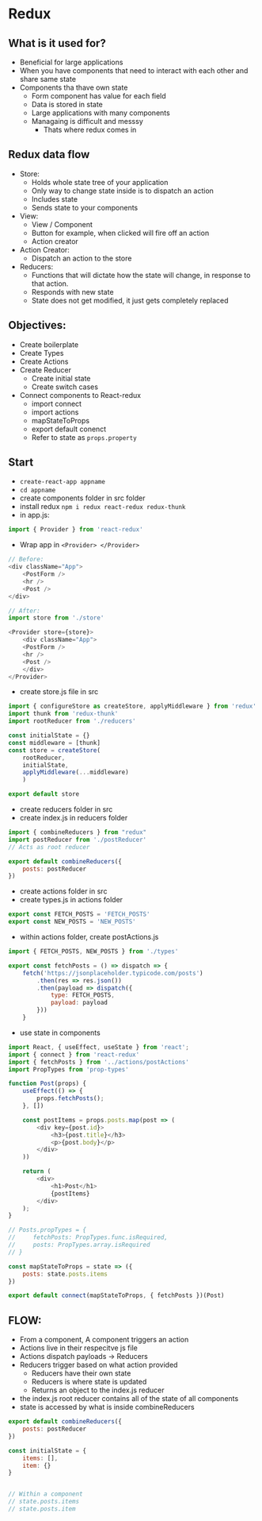 # Redux

## What is it used for?
- Beneficial for large applications
- When you have components that need to interact with each other and share same state
- Components tha thave own state
    - Form component has value for each field
    - Data is stored in state
    - Large applications with many components
    - Managaing is difficult and messsy
        - Thats where redux comes in

## Redux data flow
- Store:
    - Holds whole state tree of your application
    - Only way to change state inside is to dispatch an action
    - Includes state
    - Sends state to your components
- View:
    - View / Component
    - Button for example, when clicked will fire off an action
    - Action creator
- Action Creator:
    - Dispatch an action to the store
- Reducers:
    - Functions that will dictate how the state will change, in response to that action.
    - Responds with new state
    - State does not get modified, it just gets completely replaced

## Objectives:
- Create boilerplate
- Create Types
- Create Actions
- Create Reducer
    - Create initial state
    - Create switch cases
- Connect components to React-redux
    - import connect
    - import actions
    - mapStateToProps
    - export default conenct
    - Refer to state as `props.property`

## Start
- `create-react-app appname`
- `cd appname`
- create components folder in src folder
- install redux `npm i redux react-redux redux-thunk`
- in app.js:
```js
import { Provider } from 'react-redux'
```
- Wrap app in `<Provider> </Provider>`
```js
// Before:
<div className="App">
    <PostForm />
    <hr />
    <Post />
</div>

// After:
import store from './store'

<Provider store={store}>
    <div className="App">
    <PostForm />
    <hr />
    <Post />
    </div>
</Provider>
```

- create store.js file in src
```js
import { configureStore as createStore, applyMiddleware } from 'redux'
import thunk from 'redux-thunk'
import rootReducer from './reducers'

const initialState = {}
const middleware = [thunk]
const store = createStore(
    rootReducer, 
    initialState, 
    applyMiddleware(...middleware)
    )

export default store
```

- create reducers folder in src
- create index.js in reducers folder
```js
import { combineReducers } from "redux"
import postReducer from './postReducer'
// Acts as root reducer

export default combineReducers({
    posts: postReducer
})
```
- create actions folder in src
- create types.js in actions folder
```js
export const FETCH_POSTS = 'FETCH_POSTS'
export const NEW_POSTS = 'NEW_POSTS'
```
- within actions folder, create postActions.js
```js
import { FETCH_POSTS, NEW_POSTS } from './types'

export const fetchPosts = () => dispatch => {
    fetch('https://jsonplaceholder.typicode.com/posts')
        .then(res => res.json())
        .then(payload => dispatch({
            type: FETCH_POSTS,
            payload: payload
        }))
    }
```

- use state in components
```js
import React, { useEffect, useState } from 'react';
import { connect } from 'react-redux'
import { fetchPosts } from '../actions/postActions'
import PropTypes from 'prop-types'

function Post(props) {
    useEffect(() => {
        props.fetchPosts();
    }, [])

    const postItems = props.posts.map(post => (
        <div key={post.id}>
            <h3>{post.title}</h3>
            <p>{post.body}</p>
        </div>
    ))

    return ( 
        <div>
            <h1>Post</h1>
            {postItems}
        </div>
    );
}

// Posts.propTypes = {
//     fetchPosts: PropTypes.func.isRequired,
//     posts: PropTypes.array.isRequired
// }

const mapStateToProps = state => ({
    posts: state.posts.items
})

export default connect(mapStateToProps, { fetchPosts })(Post)
```

## FLOW:
- From a component, A component triggers an action
- Actions live in their respecitve js file
- Actions dispatch payloads -> Reducers
- Reducers trigger based on what action provided
    - Reducers have their own state
    - Reducers is where state is updated
    - Returns an object to the index.js reducer
- the index.js root reducer contains all of the state of all components
- state is accessed by what is inside combineReducers

```js
export default combineReducers({
    posts: postReducer
})

const initialState = {
    items: [],
    item: {}
}


// Within a component
// state.posts.items
// state.posts.item
```
